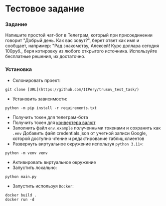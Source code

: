 # Тестовое задание

### Задание

Напишите простой чат-бот в Телеграм, который при присоединении говорит "Добрый день. Как вас зовут?", берет ответ как
имя и сообщает, например: "Рад знакомству, Алексей! Курс
доллара сегодня 100руб., беря котировку из любого открытого источника. Используйте бесплатные решения, их достаточно.

### Установка

* Склонировать проект:
```shell
git clone [URL](https://github.com/IIPery/trusov_test_task/)
```
* Установить зависимости:
```shell
python -m pip install -r requirements.txt
```
* Получить токен для телеграм-бота
* Получить токен для [конвертера валют](https://currencylayer.com/dashboard)
* Заполнить файл `env.example` полученными токенами и сохранить как `.env`
  Добавить файл credentials.json от учетной записи Google, которой доступно чтение и редактирование таблиц клиентов
* Развернуть виртуальное окружение используя `python 3.11+`:
```shell
python -m venv venv
```
* Активировать виртуальное окружение
* Запустить локально:
```shell
python main.py
```
* Запустить используя `Docker`:
```shell
docker build .
docker run -d
```
